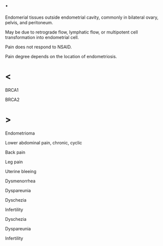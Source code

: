 # .

Endomerial tissues outside endometrial cavity, commonly in bilateral ovary, pelvis, and peritoneum.

May be due to retrograde flow, lymphatic flow, or multipotent cell transformation into endometrial cell.

Pain does not respond to NSAID.

Pain degree depends on the location of endometriosis.

# <

BRCA1

BRCA2

# >

Endometrioma

Lower abdominal pain, chronic, cyclic

Back pain

Leg pain

Uterine bleeing

Dysmenorrhea

Dyspareunia

Dyschezia

Infertility

Dyschezia

Dyspareunia

Infertility
